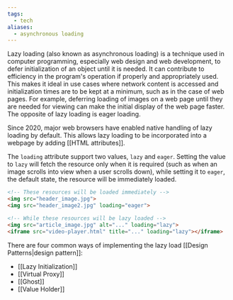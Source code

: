 ```yaml
---
tags:
  - tech
aliases:
  - asynchronous loading
---
```

Lazy loading (also known as asynchronous loading) is a technique used in computer programming, especially web design and web development, to defer initialization of an object until it is needed.
It can contribute to efficiency in the program's operation if properly and appropriately used.
This makes it ideal in use cases where network content is accessed and initialization times are to be kept at a minimum, such as in the case of web pages.
For example, deferring loading of images on a web page until they are needed for viewing can make the initial display of the web page faster.
The opposite of lazy loading is eager loading.

Since 2020, major web browsers have enabled native handling of lazy loading by default.
This allows lazy loading to be incorporated into a webpage by adding [[HTML attributes]].

The `loading` attribute support two values, `lazy` and `eager`.
Setting the value to `lazy` will fetch the resource only when it is required (such as when an image scrolls into view when a user scrolls down), while setting it to `eager`, the default state, the resource will be immediately loaded.
```html
<!-- These resources will be loaded immediately -->
<img src="header_image.jpg">
<img src="header_image2.jpg" loading="eager">

<!-- While these resources will be lazy loaded -->
<img src="article_image.jpg" alt="..." loading="lazy"> 
<iframe src="video-player.html" title="..." loading="lazy"></iframe>
```

There are four common ways of implementing the lazy load [[Design Patterns|design pattern]]:
- [[Lazy Initialization]]
- [[Virtual Proxy]]
- [[Ghost]]
- [[Value Holder]]

